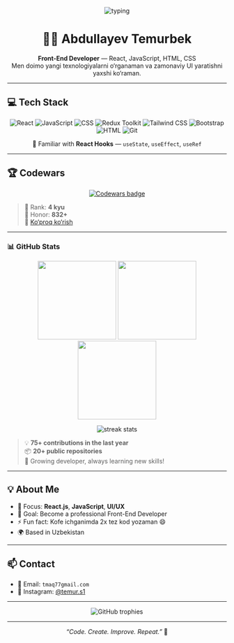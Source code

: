 <!-- GitHub Profile README for Abdullayev Temurbek -->
<p align="center">
  <img src="https://readme-typing-svg.herokuapp.com?font=Fira+Code&size=25&color=61DAFB&center=true&vCenter=true&width=750&lines=Hi+there+👋+I'm+Temurbek.;Front-End+Developer+|+React+|+JavaScript" alt="typing">
</p>

<h1 align="center">👨‍💻 Abdullayev Temurbek</h1>
<p align="center">
  <strong>Front-End Developer</strong> — React, JavaScript, HTML, CSS  
  <br>Men doimo yangi texnologiyalarni o‘rganaman va zamonaviy UI yaratishni yaxshi ko‘raman.
</p>

---

## 💻 Tech Stack
<p align="center">
  <img alt="React" src="https://img.shields.io/badge/React-61DAFB?style=for-the-badge&logo=react&logoColor=black"/>
    <img alt="JavaScript" src="https://img.shields.io/badge/JavaScript-F7DF1E?style=for-the-badge&logo=javascript&logoColor=black"/>
    <img alt="CSS" src="https://img.shields.io/badge/CSS3-1572B6?style=for-the-badge&logo=css3&logoColor=white"/>
  <img alt="Redux Toolkit" src="https://img.shields.io/badge/Redux%20Toolkit-764ABC?style=for-the-badge&logo=redux&logoColor=white"/>
  <img alt="Tailwind CSS" src="https://img.shields.io/badge/Tailwind%20CSS-38B2AC?style=for-the-badge&logo=tailwindcss&logoColor=white"/>
  <img alt="Bootstrap" src="https://img.shields.io/badge/Bootstrap-7952B3?style=for-the-badge&logo=bootstrap&logoColor=white"/>
  <img alt="HTML" src="https://img.shields.io/badge/HTML5-E34F26?style=for-the-badge&logo=html5&logoColor=white"/>
  <img alt="Git" src="https://img.shields.io/badge/Git-F05032?style=for-the-badge&logo=git&logoColor=white"/>
  <p align="center">
  🔧 Familiar with <strong>React Hooks</strong> — <code>useState</code>, <code>useEffect</code>, <code>useRef</code>
</p>
</p>

---

## 🏆 Codewars
<p align="center">
  <a href="https://www.codewars.com/users/AbdullayevTemurmalik">
    <img src="https://www.codewars.com/users/AbdullayevTemurmalik/badges/large" alt="Codewars badge" />
  </a>
</p>

> 🎯 Rank: **4 kyu**  
> 💪 Honor: **832+**  
> 🥇 [Ko‘proq ko‘rish](https://www.codewars.com/users/AbdullayevTemurmalik)

---

### 📊 GitHub Stats
<p align="center">
  <img src="https://github-readme-stats.vercel.app/api?username=AbdullayevTemurmalik&show_icons=true&theme=radical" height="180"/>
  <img src="https://github-readme-streak-stats.herokuapp.com?user=AbdullayevTemurmalik&theme=radical" height="180"/>
  <img src="https://github-readme-stats.vercel.app/api/top-langs/?username=AbdullayevTemurmalik&layout=compact&theme=radical" height="180"/>
</p>






<p align="center">
  <img src="https://github-readme-streak-stats.herokuapp.com?user=AbdullayevTemurmalik&theme=radical" alt="streak stats"/>
</p>

> 💡 **75+ contributions in the last year**  
> 📦 **20+ public repositories**  
> 🚀 Growing developer, always learning new skills!

---

## 💡 About Me
- 🧠 Focus: **React.js**, **JavaScript**, **UI/UX**
- 🎯 Goal: Become a professional Front-End Developer
- ⚡ Fun fact: Kofe ichganimda 2x tez kod yozaman 😄
- 🌍 Based in Uzbekistan

---

## 📫 Contact
- 📧 Email: `tmaq77gmail.com`
- 📸 Instagram: [@temur.s1](https://instagram.com/temur.s1)

---

<p align="center">
  <img src="https://github-profile-trophy.vercel.app/?username=AbdullayevTemurmalik&theme=radical&margin-w=10" alt="GitHub trophies"/>
</p>

---

<p align="center">
  <i>“Code. Create. Improve. Repeat.”</i> 🚀
</p>
